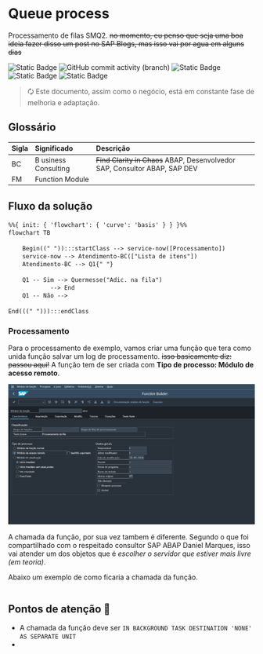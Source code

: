 # Queue process
 Processamento de filas SMQ2.
 ~~no momento, eu penso que seja uma boa ideia fazer disso um post no SAP Blogs, mas isso vai por agua em alguns dias~~

 
![Static Badge](https://img.shields.io/badge/development-abap-blue)
![GitHub commit activity (branch)](https://img.shields.io/github/commit-activity/t/edmilson-nascimento/queue-process)
![Static Badge](https://img.shields.io/badge/gabriel_alencar-abap-orange)
![Static Badge](https://img.shields.io/badge/daniel_marques-abap-green)
![Static Badge](https://img.shields.io/badge/poo-abap-teal)

> 🗘 Este documento, assim como o negócio, está em constante fase de melhoria e adaptação.



## Glossário

| Sigla | Significado | Descrição |
| :--- |:---------- |:---------- |
| BC |B usiness Consulting | ~~Find Clarity in Chaos~~ ABAP, Desenvolvedor SAP, Consultor ABAP, SAP DEV|
| FM | Function Module ||



## Fluxo da solução

```mermaid
%%{ init: { 'flowchart': { 'curve': 'basis' } } }%%
flowchart TB

    Begin((" ")):::startClass --> service-now([Processamento])
    service-now --> Atendimento-BC(["Lista de itens"])
    Atendimento-BC --> Q1{" "}

    Q1 -- Sim --> Quermesse("Adic. na fila") 
            --> End
    Q1 -- Não -->

End(((" "))):::endClass
```

### Processamento
Para o processamento de exemplo, vamos criar uma função que tera como unida função salvar um log de processamento. ~~isso basicamente diz: passou aqui!~~
A função tem de ser criada com **Tipo de processo: Módulo de acesso remoto**.

![N|Solid](files/img/tipo_funcao.png)

A chamada da função, por sua vez tambem é diferente. Segundo o que foi compartilhado com o respeitado consultor SAP ABAP Daniel Marques, isso vai atender um dos objetos que é _escolher o servidor que estiver mais livre (em teoria)_.

Abaixo um exemplo de como ficaria a chamada da função.

```abap

```

## Pontos de atenção 📝

- A chamada da função deve ser `IN BACKGROUND TASK DESTINATION 'NONE' AS SEPARATE UNIT`
- 
